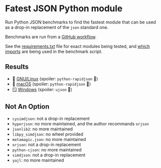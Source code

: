 # Fatest JSON Python module

Run Python JSON benchmarks to find the fastest module that can be used as a drop-in replacement of the `json` standard one.

Benchmarks are run from a [GitHub workflow](.github/workflows/benchmark.yml).

See the [requirements.txt](requirements.txt) file for exact modules being tested, and [which imports](bench-json.py#L9) are being used in the benchmark script.

## Results

- 🐧 [GNU/Linux](results/linux.md) (spoiler: `python-rapidjson` :tada:)
- 🍎 [macOS](results/mac.md) (spoiler: `python-rapidjson` :tada:)
- 🪟 [Windows](results/windows.md) (spoiler: `ujson` :tada:)

## Not An Option

- `cysimdjson`: not a drop-in replacement
- `hyperjson`: no more maintained, and the author recommands `orjson`
- `jsonlib2`: no more maintained
- `libpy_simdjson`: no wheel provided
- `metamagic.json`: no more maintained
- `orjson`: not a drop-in replacement
- `python-cjson`: no more maintained
- `simdjson`: not a drop-in replacement
- `yajl`: no more maintained
